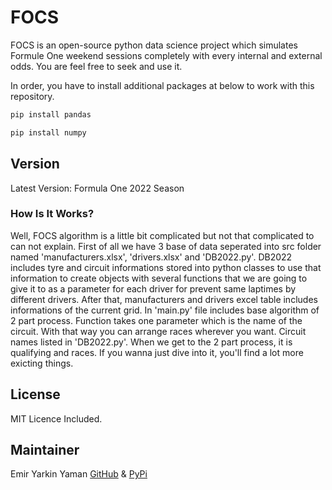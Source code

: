 # FOCS

FOCS is an open-source python data science project which simulates Formule One weekend sessions completely with every internal and external odds. You are feel free to seek and use it.

In order, you have to install additional packages at below to work with this repository.

```bash
pip install pandas
```

```bash
pip install numpy
```

## Version
Latest Version: Formula One 2022 Season

### How Is It Works?

Well, FOCS algorithm is a little bit complicated but not that complicated to can not explain. First of all we have 3 base of data seperated into src folder named 'manufacturers.xlsx', 'drivers.xlsx' and 'DB2022.py'. DB2022 includes tyre and circuit informations stored into python classes to use that information to create objects with several functions that we are going to give it to as a parameter for each driver for prevent same laptimes by different drivers. After that, manufacturers and drivers excel table includes informations of the current grid. In 'main.py' file includes base algorithm of 2 part process. Function takes one parameter which is the name of the circuit. With that way you can arrange races wherever you want. Circuit names listed in 'DB2022.py'. When we get to the 2 part process, it is qualifying and races. If you wanna just dive into it, you'll find a lot more exicting things.

## License

MIT Licence Included.

## Maintainer

Emir Yarkin Yaman
[GitHub](https://github.com/Weinoose) & [PyPi](https://pypi.org/user/Weinoose/)
